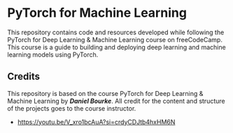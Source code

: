# PyTorch for Machine Learning

This repository contains code and resources developed while following the PyTorch for Deep Learning & Machine Learning course on freeCodeCamp.
This course is a  guide to building and deploying deep learning and machine learning models using PyTorch.

## Credits

This repository is based on the course PyTorch for Deep Learning & Machine Learning by ***Daniel Bourke***. 
All credit for the content and structure of the projects goes to the course instructor. 
- https://youtu.be/V_xro1bcAuA?si=crdyCDJtb4hxHM6N
